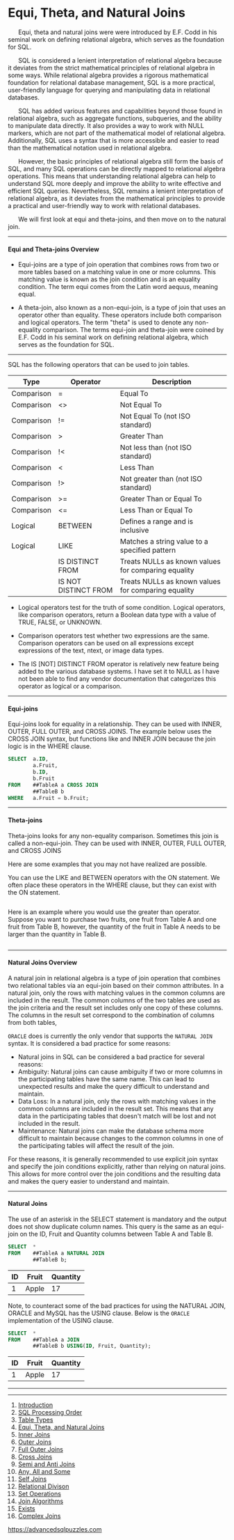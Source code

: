  # Equi, Theta, and Natural Joins

&nbsp;&nbsp;&nbsp;&nbsp;&nbsp;&nbsp;Equi, theta and natural joins were were introduced by E.F. Codd in his seminal work on defining relational algebra, which serves as the foundation for SQL.

&nbsp;&nbsp;&nbsp;&nbsp;&nbsp;&nbsp;SQL is considered a lenient interpretation of relational algebra because it deviates from the strict mathematical principles of relational algebra in some ways. While relational algebra provides a rigorous mathematical foundation for relational database management, SQL is a more practical, user-friendly language for querying and manipulating data in relational databases.

&nbsp;&nbsp;&nbsp;&nbsp;&nbsp;&nbsp;SQL has added various features and capabilities beyond those found in relational algebra, such as aggregate functions, subqueries, and the ability to manipulate data directly. It also provides a way to work with NULL markers, which are not part of the mathematical model of relational algebra. Additionally, SQL uses a syntax that is more accessible and easier to read than the mathematical notation used in relational algebra.

&nbsp;&nbsp;&nbsp;&nbsp;&nbsp;&nbsp;However, the basic principles of relational algebra still form the basis of SQL, and many SQL operations can be directly mapped to relational algebra operations. This means that understanding relational algebra can help to understand SQL more deeply and improve the ability to write effective and efficient SQL queries. Nevertheless, SQL remains a lenient interpretation of relational algebra, as it deviates from the mathematical principles to provide a practical and user-friendly way to work with relational databases.

&nbsp;&nbsp;&nbsp;&nbsp;&nbsp;&nbsp;We will first look at equi and theta-joins, and then move on to the natural join.

----------------------------------

#### Equi and Theta-joins Overview

*  Equi-joins are a type of join operation that combines rows from two or more tables based on a matching value in one or more columns. This matching value is known as the join condition and is an equality condition. The term equi comes from the Latin word aequus, meaning equal.

*  A theta-join, also known as a non-equi-join, is a type of join that uses an operator other than equality. These operators include both comparison and logical operators. The term "theta" is used to denote any non-equality comparison.  The terms equi-join and theta-join were coined by E.F. Codd in his seminal work on defining relational algebra, which serves as the foundation for SQL.

--------------------------------------------------------------------------------
SQL has the following operators that can be used to join tables.

| Type       |       Operator        |                                     Description       |
|------------|-----------------------|-------------------------------------------------------|
| Comparison |  =                    |  Equal To                                             |
| Comparison |  <>                   |  Not Equal To                                         |
| Comparison |  !=                   |  Not Equal To (not ISO standard)                      |
| Comparison |  >                    |  Greater Than                                         |
| Comparison |  !<                	 |  Not less than (not ISO standard)                     |
| Comparison |  <                    |  Less Than                                            |
| Comparison |  !>                   |Not greater than (not ISO standard)                    |
| Comparison |  >=                   |  Greater Than or Equal To                            |
| Comparison |  <=                   |  Less Than or Equal To                                |
| Logical    |  BETWEEN              |  Defines a range and is inclusive                     |
| Logical    |  LIKE                 |  Matches a string value to a specified pattern        |
|            |  IS DISTINCT FROM     |  Treats NULLs as known values for comparing equality  |
|            |  IS NOT DISTINCT FROM |  Treats NULLs as known values for comparing equality  |

*  Logical operators test for the truth of some condition. Logical operators, like comparison operators, return a Boolean data type with a value of TRUE, FALSE, or UNKNOWN.

*  Comparison operators test whether two expressions are the same. Comparison operators can be used on all expressions except expressions of the text, ntext, or image data types.

*  The IS \[NOT] DISTINCT FROM operator is relatively new feature being added to the various database systems.  I have set it to NULL as I have not been able to find any vendor documentation that categorizes this operator as logical or a comparison.

--------------------------------------------------------------------------------
#### Equi-joins

Equi-joins look for equality in a relationship.  They can be used with INNER, OUTER, FULL OUTER, and CROSS JOINS. The example below uses the CROSS JOIN syntax, but functions like and INNER JOIN because the join logic is in the WHERE clause.

```sql
SELECT  a.ID,
        a.Fruit,
        b.ID,
        b.Fruit
FROM    ##TableA a CROSS JOIN
        ##TableB b
WHERE   a.Fruit = b.Fruit;
```


--------------------------------------------------------------------------------
#### Theta-joins
Theta-joins looks for any non-equality comparison.  Sometimes this join is called a non-equi-join.  They can be used with INNER, OUTER, FULL OUTER, and CROSS JOINS

Here are some examples that you may not have realized are possible.

You can use the LIKE and BETWEEN operators with the ON statement.  We often place these operators in the WHERE clause, but they can exist with the ON statement.

```sql

```

Here is an example where you would use the greater than operator.  Suppose you want to purchase two fruits, one fruit from Table A and one fruit from Table B, however, the quantity of the fruit in Table A needs to be larger than the quantity in Table B.

```sql

```


--------------------------------------------------------------------------------
#### Natural Joins Overview

A natural join in relational algebra is a type of join operation that combines two relational tables via an equi-join based on their common attributes. In a natural join, only the rows with matching values in the common columns are included in the result. The common columns of the two tables are used as the join criteria and the result set includes only one copy of these columns. The columns in the result set correspond to the combination of columns from both tables,

`ORACLE` does is currently the only vendor that supports the `NATURAL JOIN` syntax.  It is considered a bad practice for some reasons:

*  Natural joins in SQL can be considered a bad practice for several reasons:
*  Ambiguity: Natural joins can cause ambiguity if two or more columns in the participating tables have the same name. This can lead to unexpected results and make the query difficult to understand and maintain.
*  Data Loss: In a natural join, only the rows with matching values in the common columns are included in the result set. This means that any data in the participating tables that doesn't match will be lost and not included in the result.
*  Maintenance: Natural joins can make the database schema more difficult to maintain because changes to the common columns in one of the participating tables will affect the result of the join.

For these reasons, it is generally recommended to use explicit join syntax and specify the join conditions explicitly, rather than relying on natural joins. This allows for more control over the join conditions and the resulting data and makes the query easier to understand and maintain.

------------------------------------------------

#### Natural Joins

The use of an asterisk in the SELECT statement is mandatory and the output does not show duplicate column names. This query is the same as an equi-join on the ID, Fruit and Quantity columns between Table A and Table B.

```sql
SELECT  *
FROM    ##TableA a NATURAL JOIN
        ##TableB b;  
```


| ID | Fruit | Quantity |
|----|-------|----------|
|  1 | Apple |       17 |


Note, to counteract some of the bad practices for using the NATURAL JOIN, ORACLE and MySQL has the USING clause.  Below is the `ORACLE` implementation of the USING clause.

```sql
SELECT  *
FROM    ##TableA a JOIN
        ##TableB b USING(ID, Fruit, Quantity);  
```

| ID | Fruit | Quantity |
|----|-------|----------|
|  1 | Apple |       17 |

------------------------------------------------

---------------------------------------------------------

1. [Introduction](01%20-%20Introduction.md)
2. [SQL Processing Order](02%20-%20SQL%20Query%20Processing%20Order.md)
3. [Table Types](03%20-%20Table%20Types.md)
4. [Equi, Theta, and Natural Joins](04%20-%20Equi%2C%20Theta%20and%20Natural%20Joins.md)
5. [Inner Joins](05%20-%20Inner%20Join.md)
6. [Outer Joins](06%20-%20Outer%20Joins.md)
7. [Full Outer Joins](07%20-%20Full%20Outer%20Join.md)
8. [Cross Joins](08%20-%20Cross%20Join.md)
9. [Semi and Anti Joins](09%20-%20Semi%20and%20Anti%20Joins.md)
10. [Any, All and Some](10%20-%20Any%2C%20All%2C%20and%20Some.md)
11. [Self Joins](11%20-%20Self%20Join.md)
12. [Relational Divison](12%20-%20Relational%20Division.md)
13. [Set Operations](13%20-%20Set%20Operations.md)
14. [Join Algorithms](14%20-%20Join%20Algorithms.md)
15. [Exists](15%20-%20Exists.md)
16. [Complex Joins](16%20-%20Complex%20Joins.md)

https://advancedsqlpuzzles.com

